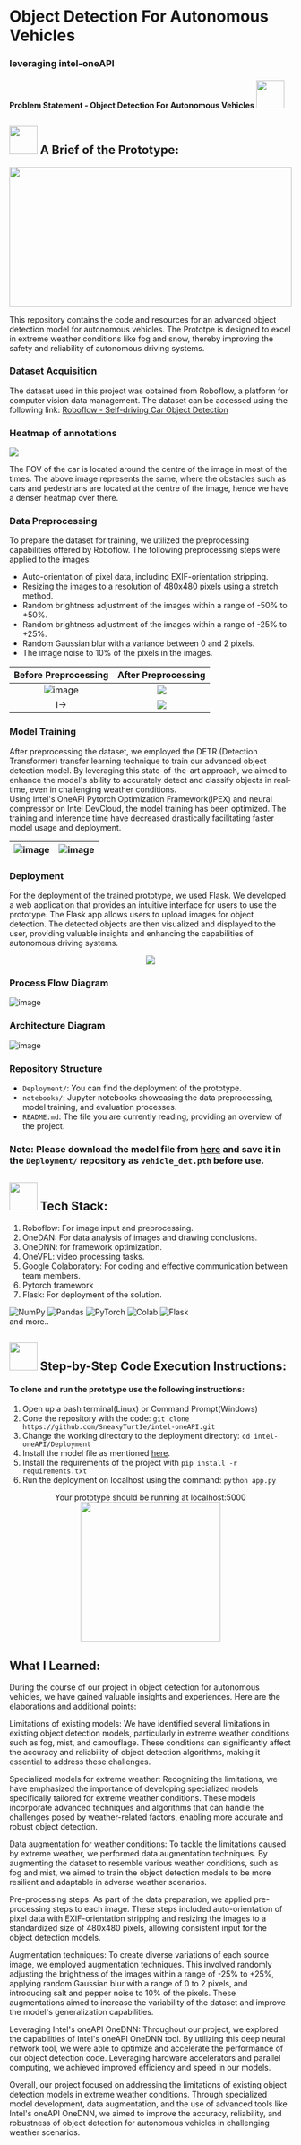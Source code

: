 # Object Detection For Autonomous Vehicles 
### leveraging intel-oneAPI


#### Problem Statement - Object Detection For Autonomous Vehicles <img src = "https://github.com/SneakyTurtIe/intel-oneAPI/assets/59119736/549af82b-79e6-436a-b067-2e83641a9095" height = "50px">



## <img src = "https://github.com/SneakyTurtIe/intel-oneAPI/assets/59119736/80522c5e-f814-4c3d-906a-e5518ccdd150" height = "50px" > A Brief of the Prototype:
  
  
  <img src ="https://media.giphy.com/media/dqQxplKANtn8c/giphy.gif" height = "250" width = "100%"/>
  
  
This repository contains the code and resources for an advanced object detection model for autonomous vehicles. The Prototpe is designed to excel in extreme weather conditions like fog and snow, thereby improving the safety and reliability of autonomous driving systems.

### Dataset Acquisition
The dataset used in this project was obtained from Roboflow, a platform for computer vision data management. The dataset can be accessed using the following link: [Roboflow - Self-driving Car Object Detection](https://public.roboflow.com/object-detection/self-driving-car)


### Heatmap of annotations
<p> 
  <img src = "https://github.com/SneakyTurtIe/intel-oneAPI/assets/59119736/27cb8e80-2b6d-46d7-8490-7a7299c59e22">
</p>

The FOV of the car is located around the centre of the image in most of the times. The above image represents the same, where the obstacles such as cars and pedestrians are located at the centre of the image, hence we have a denser heatmap over there.


### Data Preprocessing
To prepare the dataset for training, we utilized the preprocessing capabilities offered by Roboflow. The following preprocessing steps were applied to the images:

- Auto-orientation of pixel data, including EXIF-orientation stripping.
- Resizing the images to a resolution of 480x480 pixels using a stretch method.
- Random brightness adjustment of the images within a range of -50% to +50%.
- Random brightness adjustment of the images within a range of -25% to +25%.
- Random Gaussian blur with a variance between 0 and 2 pixels.
- The image noise to 10% of the pixels in the images.


Before Preprocessing             |  After Preprocessing 
:-------------------------:|:-------------------------:
![image](https://github.com/SneakyTurtIe/intel-oneAPI/assets/59119736/a702af3b-eb31-4df4-acd7-f9de9e76232e)| ![](https://github.com/SneakyTurtIe/intel-oneAPI/assets/59119736/65ea01af-1d05-4dce-a0a1-a578d9177946)
I->|  ![](https://github.com/SneakyTurtIe/intel-oneAPI/assets/59119736/ea11af47-5d7b-4ce8-8290-95e491653cad)






### Model Training
After preprocessing the dataset, we employed the DETR (Detection Transformer) transfer learning technique to train our advanced object detection model. By leveraging this state-of-the-art approach, we aimed to enhance the model's ability to accurately detect and classify objects in real-time, even in challenging weather conditions.  
Using Intel's OneAPI Pytorch Optimization Framework(IPEX) and neural compressor on Intel DevCloud, the model training has been optimized. The training and inference time have decreased drastically facilitating faster model usage and deployment. 

![image](https://github.com/SneakyTurtIe/intel-oneAPI/assets/59119736/98dec7de-6785-4d11-aa45-1ad35c2cd64f)          |  ![image](https://github.com/SneakyTurtIe/intel-oneAPI/assets/59119736/a7757420-181b-4277-b7c0-2e0b19b095fc)
:-------------------------:|:-------------------------:





### Deployment
For the deployment of the trained prototype, we used Flask. We developed a web application that provides an intuitive interface for users to use the prototype. The Flask app allows users to upload images for object detection. The detected objects are then visualized and displayed to the user, providing valuable insights and enhancing the capabilities of autonomous driving systems.




<p align = "center" > 
  <img src = "https://github.com/SneakyTurtIe/intel-oneAPI/assets/59119736/7c5c24ad-3f94-4c5b-82bc-17cc2f95afd1">
</p>


### Process Flow Diagram
![image](https://github.com/SneakyTurtIe/intel-oneAPI/assets/59119736/60a6fbfc-a7a9-4436-aba8-25d6ffd8fb31)



### Architecture Diagram
![image](https://github.com/SneakyTurtIe/intel-oneAPI/assets/59119736/4ae5024a-068c-42aa-abca-6adfab25bb46)




### Repository Structure
- `Deployment/`: You can find the deployment of the prototype.
- `notebooks/`: Jupyter notebooks showcasing the data preprocessing, model training, and evaluation processes.
- `README.md`: The file you are currently reading, providing an overview of the project.


<div id="bringHere"></div>

### Note: Please download the model file from [here](https://drive.google.com/file/d/1vxFshXVYC76bIlvoaqJlnHqjsrhv7iTA/view?usp=sharing) and save it in the `Deployment/` repository as `vehicle_det.pth` before use.
  
  

##  <img src = "https://github.com/SneakyTurtIe/intel-oneAPI/assets/59119736/51de0cd9-f6e8-43ce-bb09-baccd71c0447" height = "50px">  Tech Stack: 
1. Roboflow: For image input and preprocessing.
1. OneDAN: For data analysis of images and drawing conclusions.
1. OneDNN: for framework optimization.
1. OneVPL: video processing tasks.
1. Google Colaboratory: For coding and effective communication between team members.
1. Pytorch framework
1. Flask: For deployment of the solution.


![NumPy](https://img.shields.io/badge/numpy-%23013243.svg?style=for-the-badge&logo=numpy&logoColor=white)
![Pandas](https://img.shields.io/badge/pandas-%23150458.svg?style=for-the-badge&logo=pandas&logoColor=white)
![PyTorch](https://img.shields.io/badge/PyTorch-%23EE4C2C.svg?style=for-the-badge&logo=PyTorch&logoColor=white)
![Colab](https://img.shields.io/badge/google%20colab-%040404.svg?style=for-the-badge&logo=googlecolab&logoColor=white)
![Flask](https://img.shields.io/badge/flask-%23000.svg?style=for-the-badge&logo=flask&logoColor=white)  
and more..

## <img src = "https://github.com/SneakyTurtIe/intel-oneAPI/assets/59119736/8d918e92-7fa3-4218-80b9-d47a0c0e7bcb" height = "50px"> Step-by-Step Code Execution Instructions:
  #### To clone and run the prototype use the following instructions:
  1. Open up a bash terminal(Linux) or Command Prompt(Windows)
  2. Cone the repository with the code: `git clone https://github.com/SneakyTurtIe/intel-oneAPI.git`
  4. Change the working directory to the deployment directory: `cd intel-oneAPI/Deployment`
  5. Install the model file as mentioned <a href="#bringHere">here</a>.
  6. Install the requirements of the project with `pip install -r requirements.txt`
  7. Run the deployment on localhost using the command: `python app.py`

<p align="center">
  Your prototype should be running at localhost:5000 <br>
  <img src = "https://media.giphy.com/media/JqDeI2yjpSRgdh35oe/giphy.gif" height = "250"/>
</p>

## What I Learned:
During the course of our project in object detection for autonomous vehicles, we have gained valuable insights and experiences. Here are the elaborations and additional points:

Limitations of existing models: We have identified several limitations in existing object detection models, particularly in extreme weather conditions such as fog, mist, and camouflage. These conditions can significantly affect the accuracy and reliability of object detection algorithms, making it essential to address these challenges.

Specialized models for extreme weather: Recognizing the limitations, we have emphasized the importance of developing specialized models specifically tailored for extreme weather conditions. These models incorporate advanced techniques and algorithms that can handle the challenges posed by weather-related factors, enabling more accurate and robust object detection.

Data augmentation for weather conditions: To tackle the limitations caused by extreme weather, we performed data augmentation techniques. By augmenting the dataset to resemble various weather conditions, such as fog and mist, we aimed to train the object detection models to be more resilient and adaptable in adverse weather scenarios.

Pre-processing steps: As part of the data preparation, we applied pre-processing steps to each image. These steps included auto-orientation of pixel data with EXIF-orientation stripping and resizing the images to a standardized size of 480x480 pixels, allowing consistent input for the object detection models.

Augmentation techniques: To create diverse variations of each source image, we employed augmentation techniques. This involved randomly adjusting the brightness of the images within a range of -25% to +25%, applying random Gaussian blur with a range of 0 to 2 pixels, and introducing salt and pepper noise to 10% of the pixels. These augmentations aimed to increase the variability of the dataset and improve the model's generalization capabilities.

Leveraging Intel's oneAPI OneDNN: Throughout our project, we explored the capabilities of Intel's oneAPI OneDNN tool. By utilizing this deep neural network tool, we were able to optimize and accelerate the performance of our object detection code. Leveraging hardware accelerators and parallel computing, we achieved improved efficiency and speed in our models.

Overall, our project focused on addressing the limitations of existing object detection models in extreme weather conditions. Through specialized model development, data augmentation, and the use of advanced tools like Intel's oneAPI OneDNN, we aimed to improve the accuracy, reliability, and robustness of object detection for autonomous vehicles in challenging weather scenarios.




